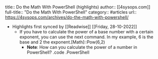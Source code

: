 title:: Do the Math With PowerShell (highlights)
author:: [[4sysops.com]]
full-title:: "Do the Math With PowerShell"
category:: #articles
url:: https://4sysops.com/archives/do-the-math-with-powershell/

- Highlights first synced by [[Readwise]] [[Friday, 28-10-2022]]
	- If you have to calculate the power of a base number with a certain exponent, you can use the next command. In my example, 6 is the base and 2 the exponent.[Math]::Pow(6,2)
		- **Note**: How can you calculate the power of a number in PowerShell? .code .PowerShell